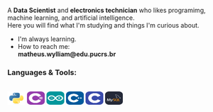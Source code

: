 





<p>A <b>Data Scientist</b> and <b>electronics technician</b> who likes programimg, machine learning, and artificial intelligence.<br>
Here you will find what I'm studying and things I'm curious about.</p>

<ul>
 <li> I'm always learning. </li>
 <li> How to reach me: <br>
   <b>matheus.wylliam@edu.pucrs.br</b> </li>
</ul>

<h3> Languages & Tools: </h3>
<div style="display: inline_block"><br>
  <img align="center" alt="Python" height="30" width="40" src="https://raw.githubusercontent.com/devicons/devicon/master/icons/python/python-original.svg">
  <img align="center" alt="C#" height="30" width="40" src="https://github.com/tandpfun/skill-icons/raw/main/icons/CS.svg">
   <img align="center" alt="Arduino" height="30" width="40" src="https://github.com/tandpfun/skill-icons/raw/main/icons/Arduino.svg">
    <img align="center" alt="C++" height="30" width="40" src="https://github.com/tandpfun/skill-icons/raw/main/icons/CPP.svg">
    <img align="center" alt="C" height="30" width="40" src="https://github.com/tandpfun/skill-icons/raw/main/icons/C.svg">
   <img align="center" alt="MySql" height="30" width="40" src="https://github.com/tandpfun/skill-icons/raw/main/icons/MySQL-Dark.svg">
</div>
